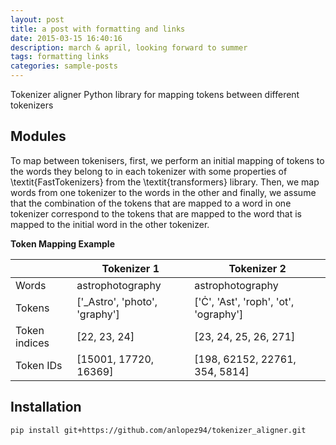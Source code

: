 ```yaml
---
layout: post
title: a post with formatting and links
date: 2015-03-15 16:40:16
description: march & april, looking forward to summer
tags: formatting links
categories: sample-posts
---
```


Tokenizer aligner
Python library for mapping tokens between different tokenizers

## Modules

To map between tokenisers, first, we perform an initial mapping of tokens to the words they belong to in each tokenizer with some properties of \textit{FastTokenizers} from the \textit{transformers} library. Then, we map words from one tokenizer to the words in the other and finally, we assume that the combination of the tokens that are mapped to a word in one tokenizer correspond to the tokens that are mapped to the word that is mapped to the initial word in the other tokenizer. 

**Token Mapping Example**

|  | Tokenizer 1 | Tokenizer 2 |
|-------|-------------|-------------|
| Words | astrophotography | astrophotography |
| Tokens | ['_Astro', 'photo', 'graphy'] | ['Ċ', 'Ast', 'roph', 'ot', 'ography'] |
| Token indices | [22, 23, 24] | [23, 24, 25, 26, 271] |
| Token IDs | [15001, 17720, 16369] | [198, 62152, 22761, 354, 5814] |


## Installation

```sh
pip install git+https://github.com/anlopez94/tokenizer_aligner.git
```




